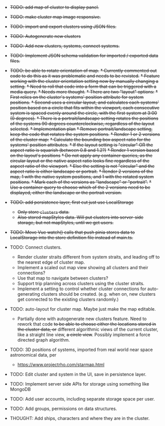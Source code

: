 

* ~~TODO: add map of cluster to display panel.~~
* ~~TODO: make cluster map image responsive.~~ 
* ~~TODO: import and export clusters using JSON files.~~
* ~~TODO: Autogenerate new clusters~~
* ~~TODO: Add new clusters, systems, connect systems.~~
* ~~TODO: Implement JSON schema validation for imported / exported data files.~~
* ~~TODO: be able to rotate orientation of map.~~ 
  ~~* Currently commented out code to do this as it was problematic and needs to be revisted.~~
~~* Feature working with the cluster orientation setting now by manually changing a setting.~~
~~* Need to roll that code into a form that can be triggered with a media query.~~
~~* Needs more thought.~~
  ~~* There are two "layout" options:~~
    ~~* First relies on the cluster's systems' position attribute for system positions.~~
    ~~* Second uses a circular layout, and calculates each systems' position based on a circle that fits within the
        viewport, each consecutive system is spaced evenly around the circle, with the first system at 3:00 (0 degrees).~~
  ~~* There is a portrait/landscape setting rotates the positions of the systems 90 degrees counterclockwise, regardless
      of the layout selected.~~
~~* Implementation plan~~
  ~~* Remove portrait/landscape setting, keep the code that rotates the system positions.~~
  ~~* Render 1 or 2 versions of the cluster map:~~
    ~~* Calculate the bounding box aspect ratio for the systems' position attributes.~~
    ~~* If the layout setting is "circular" OR the aspect ratio is squarish (between 0.8 and 1.2?)~~
      ~~* Render 1 version based on the layout's positions~~
      ~~* Do not apply any container queries, as the circular layout or the native aspect ratio looks fine regardless of
          the aspect ratio of the viewport.~~
    ~~* Else the setting is not "circular" and the aspect ratio is either landscape or portrait.~~
      ~~* Render 2 versions of the map, 1 with the native system positions, and 1 with the rotated system positions.~~
      ~~* Mark each of the versions as "landscape" or "portrait".~~
      ~~* Use a container query to choose which of the 2 versions need to be displayed, either the landscape or the portrait
      version.~~
* ~~TODO: add persistence layer, first cut just use LocalStorage~~
  * ~~Only store `clusters` data.~~
  * ~~Also stored mapStyles data. Will put clusters into server-side storage, but not mapStyles, until we get users.~~
* ~~TODO: Move Vue watch() calls that push pinia stores data to LocalStorage into the store definition file instead of main.ts.~~
* TODO: Connect clusters.
  * Render cluster straits different from system straits, and leading off to the nearest edge of cluster map.
  * Implement a scaled out map view showing all clusters and their connections? 
  * Use that map to navigate between clusters?
  * Support trip planning across clusters using the cluster straits.
  * Implement a setting to control whether cluster connections for auto-generating clusters should be created. (e.g. 
    when on, new clusters get connected to the existing clusters randomly.)
* TODO: auto-layout for cluster map. Maybe just make the map editable.
  * Partially done with autogenerate new clusters feature.  Need to rework that code
    ~~to be able to choose either the locations stored in the cluster data, or~~ different algorithmic views of
    the current cluster, like a straight line view, ~~a circle view~~. Possibly implement a force directed
    graph algorithm.
* TODO: 3D positions of systems, imported from real world near space astronomical data, per
  * https://www.projectrho.com/starmap.html
* TODO: Edit cluster and system in the UI, save in persistence layer.
* TODO: Implement server side APIs for storage using something like MongoDB
* TODO: Add user accounts, including separate storage space per user.
* TODO: Add groups, permissions on data structures.

* THOUGHT: Add ships, characters and where they are in the cluster.

